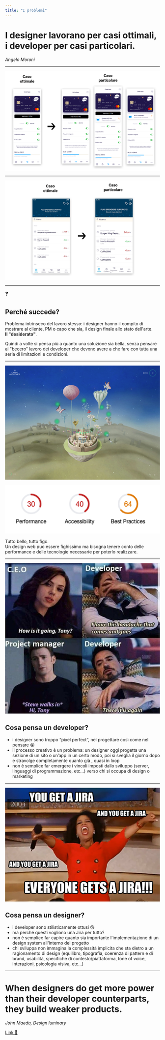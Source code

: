 ```yaml
---
title: "I problemi"
---
```


# I designer lavorano per casi ottimali, i developer per casi particolari.
<cite>Angelo Moroni</cite>

---

![white label](./assets/problema-1.png)

---

![white label](./assets/problema-2.png)

---

<big>❓</big>
## Perché succede?

Problema intrinseco del lavoro stesso: i designer hanno il compito di mostrare al cliente, PM o capo che sia, il design finale allo stato dell'arte.<br>**Il "desiderato"**.

Quindi a volte si pensa più a quanto una soluzione sia bella, senza pensare al "becero" lavoro dei developer che devono avere a che fare con tutta una seria di limitazioni e condizioni.

---

<div class="row">
<div class="col-7 box-shadow">

![white label](./assets/campo-comete.png)

</div>
<div class="col-5 align-self-center">

![white label](./assets/performance.jpg)

Tutto bello, tutto figo.<br />
Un design web può essere fighissimo ma bisogna tenere conto delle performance e delle tecnologie necessarie per poterlo realizzare.

</div>

---

<div class="row">
<div class="col-6 box-shadow">

![white label](./assets/dev.jpg)

</div>
<div class="col-6 text-left align-self-center">

## Cosa pensa un developer?

- i designer sono troppo “pixel perfect”, nel progettare così come nel pensare 😜
- il processo creativo è un problema: un designer oggi progetta una sezione di un sito o un’app in un certo modo, poi si sveglia il giorno dopo e stravolge completamente quanto già , quasi in loop
- non è semplice far emergere i vincoli imposti dallo sviluppo (server, linguaggi di programmazione, etc…) verso chi si occupa di design o marketing

</div>
</div>

---
<div class="row">
<div class="col-6 box-shadow">

![white label](./assets/yougetajira.png)

</div>
<div class="col-6 text-left align-self-center">

## Cosa pensa un designer?

- i developer sono stilisticamente ottusi 😘
- ma perché questi vogliono una Jira per tutto?
- non è semplice far capire quanto sia importante l'implementazione di un design system all'interno del progetto
- chi sviluppa non immagina la complessità implicita che sta dietro a un ragionamento di design (equilibro, tipografia, coerenza di pattern e di brand, usabilità, specifiche di contesto/piattaforma, tone of voice, interazioni, psicologia visiva, etc...)

</div>
</div>

---

# When designers do get more power than their developer counterparts, they build weaker products.
<cite>John Maeda, Design luminary</cite>

[Link 🔗](https://www.fastcompany.com/90320120/john-maeda-in-reality-design-is-not-that-important)
